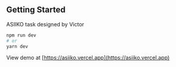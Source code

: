 ## Getting Started

ASIIKO task designed by Victor

```bash
npm run dev
# or
yarn dev
```

View demo at [https://asiiko.vercel.app](https://asiiko.vercel.app)
